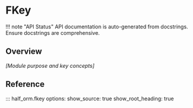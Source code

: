 # FKey

<!-- TODO: Module overview -->
<!-- TODO: Key concepts -->
<!-- TODO: Usage patterns -->

!!! note "API Status"
    API documentation is auto-generated from docstrings. Ensure docstrings are comprehensive.

## Overview

*[Module purpose and key concepts]*

## Reference

::: half_orm.fkey
    options:
      show_source: true
      show_root_heading: true
